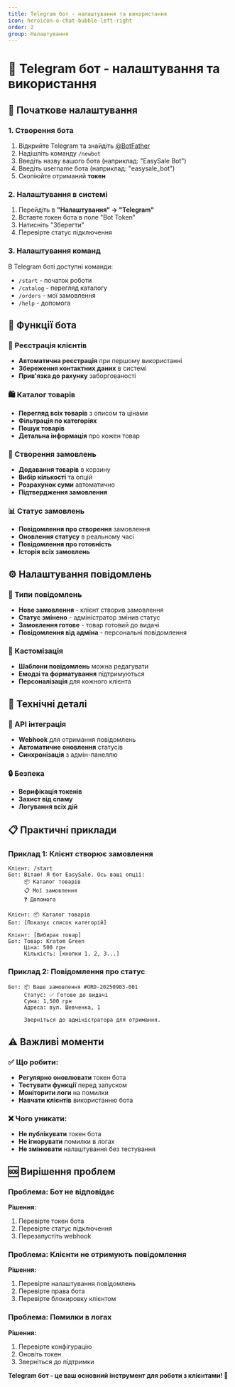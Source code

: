 ```yaml
---
title: Telegram бот - налаштування та використання
icon: heroicon-o-chat-bubble-left-right
order: 2
group: Налаштування
---
```


# 🤖 Telegram бот - налаштування та використання

## 🚀 Початкове налаштування

### 1. Створення бота
1. Відкрийте Telegram та знайдіть [@BotFather](https://t.me/BotFather)
2. Надішліть команду `/newbot`
3. Введіть назву вашого бота (наприклад: "EasySale Bot")
4. Введіть username бота (наприклад: "easysale_bot")
5. Скопіюйте отриманий **токен**

### 2. Налаштування в системі
1. Перейдіть в **"Налаштування" → "Telegram"**
2. Вставте токен бота в поле "Bot Token"
3. Натисніть "Зберегти"
4. Перевірте статус підключення

### 3. Налаштування команд
В Telegram боті доступні команди:
- `/start` - початок роботи
- `/catalog` - перегляд каталогу
- `/orders` - мої замовлення
- `/help` - допомога

## 📱 Функції бота

### 👤 Реєстрація клієнтів
- **Автоматична реєстрація** при першому використанні
- **Збереження контактних даних** в системі
- **Прив'язка до рахунку** заборгованості

### 🛍️ Каталог товарів
- **Перегляд всіх товарів** з описом та цінами
- **Фільтрація по категоріях**
- **Пошук товарів**
- **Детальна інформація** про кожен товар

### 📝 Створення замовлень
- **Додавання товарів** в корзину
- **Вибір кількості** та опцій
- **Розрахунок суми** автоматично
- **Підтвердження замовлення**

### 📊 Статус замовлень
- **Повідомлення про створення** замовлення
- **Оновлення статусу** в реальному часі
- **Повідомлення про готовність**
- **Історія всіх замовлень**

## ⚙️ Налаштування повідомлень

### 📨 Типи повідомлень
- **Нове замовлення** - клієнт створив замовлення
- **Статус змінено** - адміністратор змінив статус
- **Замовлення готове** - товар готовий до видачі
- **Повідомлення від адміна** - персональні повідомлення

### 🎨 Кастомізація
- **Шаблони повідомлень** можна редагувати
- **Емодзі та форматування** підтримуються
- **Персоналізація** для кожного клієнта

## 🔧 Технічні деталі

### 📡 API інтеграція
- **Webhook** для отримання повідомлень
- **Автоматичне оновлення** статусів
- **Синхронізація** з адмін-панеллю

### 🔒 Безпека
- **Верифікація токенів**
- **Захист від спаму**
- **Логування всіх дій**

## 📋 Практичні приклади

### Приклад 1: Клієнт створює замовлення
```
Клієнт: /start
Бот: Вітаю! Я бот EasySale. Ось ваші опції:
     📦 Каталог товарів
     📋 Мої замовлення
     ❓ Допомога

Клієнт: 📦 Каталог товарів
Бот: [Показує список категорій]

Клієнт: [Вибирає товар]
Бот: Товар: Kratom Green
     Ціна: 500 грн
     Кількість: [кнопки 1, 2, 3...]
```

### Приклад 2: Повідомлення про статус
```
Бот: 📦 Ваше замовлення #ORD-20250903-001
     Статус: ✅ Готове до видачі
     Сума: 1,500 грн
     Адреса: вул. Шевченка, 1
     
     Зверніться до адміністратора для отримання.
```

## ⚠️ Важливі моменти

### ✅ Що робити:
- **Регулярно оновлювати** токен бота
- **Тестувати функції** перед запуском
- **Моніторити логи** на помилки
- **Навчати клієнтів** використанню бота

### ❌ Чого уникати:
- **Не публікувати** токен бота
- **Не ігнорувати** помилки в логах
- **Не змінювати** налаштування без тестування

## 🆘 Вирішення проблем

### Проблема: Бот не відповідає
**Рішення:**
1. Перевірте токен бота
2. Перевірте статус підключення
3. Перезапустіть webhook

### Проблема: Клієнти не отримують повідомлення
**Рішення:**
1. Перевірте налаштування повідомлень
2. Перевірте права бота
3. Перевірте блокировку клієнтом

### Проблема: Помилки в логах
**Рішення:**
1. Перевірте конфігурацію
2. Оновіть токен
3. Зверніться до підтримки

**Telegram бот - це ваш основний інструмент для роботи з клієнтами! 🚀**

